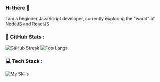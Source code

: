 ### Hi there 👋
I am a beginner JavaScript developer, currently exploring the "world" of NodeJS and ReactJS 
<!--
**bada9te/bada9te** is a ✨ _special_ ✨ repository because its `README.md` (this file) appears on your GitHub profile.

Here are some ideas to get you started:

- 🔭 I’m currently working on ...
- 🌱 I’m currently learning ...
- 👯 I’m looking to collaborate on ...
- 🤔 I’m looking for help with ...
- 💬 Ask me about ...
- 📫 How to reach me: ...
- 😄 Pronouns: ...
- ⚡ Fun fact: ...
-->

### 🚀 GitHub Stats :
![GitHub Streak](https://streak-stats.demolab.com/?user=bada9te&theme=swift)
![Top Langs](fork-github-readme-stats-two.vercel.app/api/top-langs/?username=bada9te&layout=compact)


### 💻 Tech Stack :
![My Skills](https://skillicons.dev/icons?i=js,html,css,nodejs,react,mongodb,graphql,linux)

